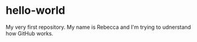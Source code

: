 # hello-world
My very first repository.
My name is Rebecca and I'm trying to udnerstand how GitHub works.
